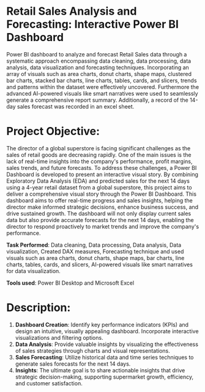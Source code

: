 # Retail Sales Analysis and Forecasting: Interactive Power BI Dashboard

Power BI dashboard to analyze and forecast Retail Sales data through a systematic approach encompassing data cleaning, data processing, data analysis, data visualization and forecasting techniques. Incorporating an array of visuals such as area charts, donut charts, shape maps, clustered bar charts, stacked bar charts, line charts, tables, cards, and slicers, trends and patterns within the dataset were effectively uncovered. Furthermore the advanced AI-powered visuals like smart narratives were used to seamlessly generate a comprehensive report summary. Additionally, a record of the 14-day sales forecast was recorded in an excel sheet. 

# Project Objective:
The director of a global superstore is facing significant challenges as the sales of retail goods are decreasing rapidly. One of the main issues is the lack of real-time insights into the company's performance, profit margins, sales trends, and future forecasts. To address these challenges, a Power BI Dashboard is developed to present an interactive visual story. By combining Exploratory Data Analysis (EDA) and predicted sales for the next 14 days using a 4-year retail dataset from a global superstore, this project aims to deliver a comprehensive visual story through the Power BI Dashboard. This dashboard aims to offer real-time progress and sales insights, helping the director make informed strategic decisions, enhance business success, and drive sustained growth. The dashboard will not only display current sales data but also provide accurate forecasts for the next 14 days, enabling the director to respond proactively to market trends and improve the company's performance.

**Task Performed**: Data cleaning, Data processing, Data analysis, Data visualization, Created DAX measures, Forecasting technique and used visuals such as area charts, donut charts, shape maps, bar charts, line charts, tables, cards, and slicers, AI-powered visuals like smart narratives for data visualization.

**Tools used**: Power BI Desktop and Microsoft Excel

# Description:
1. **Dashboard Creation**: Identify key performance indicators (KPIs) and design an intuitive, visually appealing dashboard. Incorporate interactive visualizations and filtering options.
2. **Data Analysis**: Provide valuable insights by visualizing the effectiveness of sales strategies through charts and visual representations.
3. **Sales Forecasting**: Utilize historical data and time series techniques to generate sales forecasts for the next 14 days.
4. **Insights**: The ultimate goal is to share actionable insights that drive strategic decision-making, supporting supermarket growth, efficiency, and customer satisfaction.
